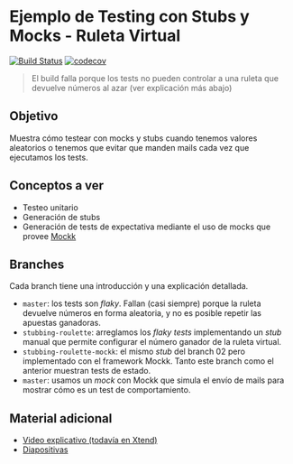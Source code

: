 
# Ejemplo de Testing con Stubs y Mocks - Ruleta Virtual

[![Build Status](https://github.com/uqbar-project/eg-ruletas-kotlin/actions/workflows/gradle-build.yml/badge.svg?branch=master)](https://github.com/uqbar-project/eg-ruletas-kotlin/actions/workflows/gradle-build.yml) [![codecov](https://codecov.io/gh/uqbar-project/eg-ruletas-kotlin/branch/master/graph/badge.svg)](https://codecov.io/gh/uqbar-project/eg-ruletas-kotlin?branch=master)

> El build falla porque los tests no pueden controlar a una ruleta que devuelve números al azar (ver explicación más abajo)

## Objetivo

Muestra cómo testear con mocks y stubs cuando tenemos valores aleatorios o tenemos que evitar que manden mails cada vez que ejecutamos los tests.

## Conceptos a ver

* Testeo unitario
* Generación de stubs
* Generación de tests de expectativa mediante el uso de mocks que provee [Mockk](https://mockk.io/)

## Branches

Cada branch tiene una introducción y una explicación detallada.

- `master`: los tests son _flaky_. Fallan (casi siempre) porque la ruleta devuelve números en forma aleatoria, y no es posible repetir las apuestas ganadoras.
- `stubbing-roulette`: arreglamos los _flaky tests_ implementando un _stub_ manual que permite configurar el número ganador de la ruleta virtual.
- `stubbing-roulette-mockk`: el mismo _stub_ del branch 02 pero implementado con el framework Mockk. Tanto este branch como el anterior muestran tests de estado.
- `master`: usamos un _mock_ con Mockk que simula el envío de mails para mostrar cómo es un test de comportamiento.


## Material adicional

- [Video explicativo (todavía en Xtend)](https://www.youtube.com/watch?v=V5D43EcZkQ0)
- [Diapositivas](https://docs.google.com/presentation/d/1hyY1zyKUrs1qlrMuN_KuagVCmOzjv_XpPsXI7RLnSHk/edit#slide=id.p)
